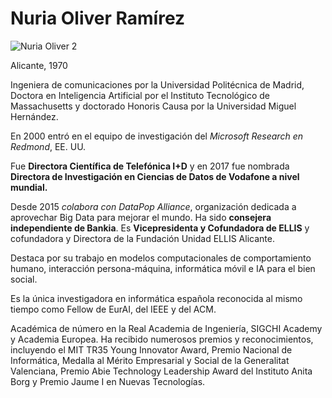 

# Nuria Oliver Ramírez


![Nuria Oliver 2](https://user-images.githubusercontent.com/114906778/195020700-96686ddd-e135-46b0-bf07-f554fe47e93f.jpeg)

Alicante, 1970

Ingeniera de comunicaciones por la Universidad Politécnica de Madrid, Doctora en Inteligencia Artificial por el Instituto Tecnológico de Massachusetts y doctorado Honoris Causa por la Universidad Miguel Hernández.

En 2000 entró en el equipo de investigación del *Microsoft Research en Redmond*, EE. UU.

Fue **Directora Científica de Telefónica I+D** y en 2017 fue nombrada **Directora de Investigación en Ciencias de Datos de Vodafone a nivel mundial.**

Desde 2015 *colabora con DataPop Alliance*, organización dedicada a aprovechar Big Data para mejorar el mundo. Ha sido **consejera independiente de Bankia**. Es **Vicepresidenta y Cofundadora de ELLIS** y cofundadora y Directora de la Fundación Unidad ELLIS Alicante.

Destaca por su trabajo en modelos computacionales de comportamiento humano, interacción persona-máquina, informática móvil e IA para el bien social.

Es la única investigadora en informática española reconocida al mismo tiempo como Fellow de EurAI, del IEEE y del ACM.

Académica de número en la Real Academia de Ingeniería, SIGCHI Academy y Academia Europea. Ha recibido numerosos premios y reconocimientos, incluyendo el MIT TR35 Young Innovator Award, Premio Nacional de Informática, Medalla al Mérito Empresarial y Social de la Generalitat Valenciana, Premio Abie Technology Leadership Award del Instituto Anita Borg y Premio Jaume I en Nuevas Tecnologías.

